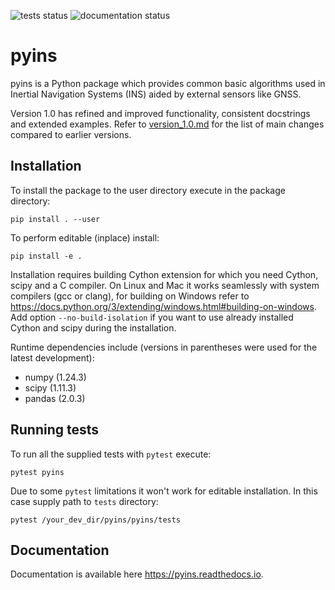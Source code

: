 ![tests status](https://github.com/nmayorov/pyins/actions/workflows/build_and_test.yaml/badge.svg)
![documentation status](https://readthedocs.org/projects/pyins/badge/?version=latest)

# pyins

pyins is a Python package which provides common basic algorithms used in Inertial Navigation Systems (INS) aided by external sensors like GNSS.

Version 1.0 has refined and improved functionality, consistent docstrings and extended examples.
Refer to [version_1.0.md](./version_1.0.md) for the list of main changes compared to earlier versions.

## Installation

To install the package to the user directory execute in the package directory:
```shell
pip install . --user
```
To perform editable (inplace) install:
```shell
pip install -e .
```

Installation requires building Cython extension for which you need Cython, scipy and a C compiler.
On Linux and Mac it works seamlessly with system compilers (gcc or clang), for building on Windows refer to https://docs.python.org/3/extending/windows.html#building-on-windows.
Add option ``--no-build-isolation`` if you want to use already installed Cython and scipy during the installation.

Runtime dependencies include (versions in parentheses were used for the latest development):

* numpy (1.24.3)
* scipy (1.11.3)
* pandas (2.0.3)
 
## Running tests

To run all the supplied tests with `pytest` execute: 
```shell
pytest pyins
```
Due to some `pytest` limitations it won't work for editable installation. 
In this case supply path to `tests` directory:
```shell
pytest /your_dev_dir/pyins/pyins/tests
```

## Documentation

Documentation is available here https://pyins.readthedocs.io.
